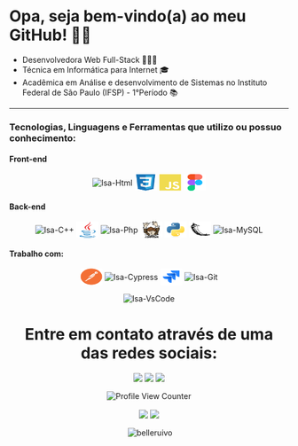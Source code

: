 <h1>Opa, seja bem-vindo(a) ao meu GitHub! 🍷🫡</h1>

- Desenvolvedora Web Full-Stack 👩🏻‍💻
- Técnica em Informática para Internet 🎓
- Acadêmica em Análise e desenvolvimento de Sistemas no Instituto Federal de São Paulo (IFSP) - 1°Período 📚

***************

<div align="center" style="display: inline_block">

<h3 align="left">Tecnologias, Linguagens e Ferramentas que utilizo ou possuo conhecimento:</h3>
<p align="left">
<h4 align="left">Front-end</h3>
<img align="center" alt="Isa-Html" height="30" width="40" src="https://cdn.jsdelivr.net/gh/devicons/devicon/icons/html5/html5-original.svg">
<img align="center" alt="Isa-CSS" height="30" width="40" src="https://raw.githubusercontent.com/devicons/devicon/master/icons/css3/css3-original.svg">
<img align="center" alt="Isa-Js" height="30" width="40" src="https://raw.githubusercontent.com/devicons/devicon/master/icons/javascript/javascript-plain.svg">
<img align="center" alt="Isa-Figma" height="30" width="40" src="https://raw.githubusercontent.com/devicons/devicon/master/icons/figma/figma-original.svg">

<h4 align="left">Back-end</h3>
<img align="center" alt="Isa-C++" height="30" width="40" src="https://cdn.jsdelivr.net/gh/devicons/devicon/icons/cplusplus/cplusplus-original.svg">
<img align="center" alt="Isa-Java" height="30" width="40" src="https://raw.githubusercontent.com/devicons/devicon/master/icons/java/java-original.svg">
<img align="center" alt="Isa-Php" height="30" width="40" src="https://cdn.jsdelivr.net/gh/devicons/devicon/icons/php/php-original.svg">
<img align="center" alt="Isa-Composer" height="30" width="40" src="https://raw.githubusercontent.com/devicons/devicon/master/icons/composer/composer-original.svg">
<img align="center" alt="Isa-Python" height="30" width="40" src="https://raw.githubusercontent.com/devicons/devicon/master/icons/python/python-original.svg">
<img align="center" alt="Isa-Flask" height="30" width="40" src="https://raw.githubusercontent.com/devicons/devicon/master/icons/flask/flask-original.svg">
<img align="center" alt="Isa-MySQL" height="30" width="40" src="https://cdn.jsdelivr.net/gh/devicons/devicon/icons/mysql/mysql-original.svg">

<h4 align="left">Trabalho com:</h3>
<img align="center" alt="Isa-Postman" height="30" width="40" src="https://raw.githubusercontent.com/devicons/devicon/master/icons/postman/postman-original.svg">
<img align="center" alt="Isa-Cypress" height="30" width="40" src="https://raw.githubusercontent.com/gilbarbara/logos/master/logos/cypress.svg">
<img align="center" alt="Isa-Jira" height="30" width="40" src="https://raw.githubusercontent.com/devicons/devicon/master/icons/jira/jira-original.svg">
<img align="center" alt="Isa-Git" height="30" width="40" src="https://www.vectorlogo.zone/logos/git-scm/git-scm-icon.svg">

</p>
  
  <img align="center" alt="Isa-VsCode" height="30" width="40" src="https://cdn.simpleicons.org/visualstudio/1C6B94"> 
</div>

   <h1 align="center">Entre em contato através de uma das redes sociais:</h1>
  
<div align="center">

   <a href="https://instagram.com/iswwruivo_" target="_blank"><img src="https://img.shields.io/badge/-Instagram-%23E4405F?style=for-the-badge&logo=instagram&logoColor=white" target="_blank"></a>
  <a href = "mailto:isabelleruivosantos@gmail.com"><img src="https://img.shields.io/badge/-Gmail-%23333?style=for-the-badge&logo=gmail&logoColor=white" target="_blank"></a>
  <a href="https://www.linkedin.com/in/isabelle-ruivo-dos-santos-b40806243/" target="_blank"><img src="https://img.shields.io/badge/-LinkedIn-%230077B5?style=for-the-badge&logo=linkedin&logoColor=white" target="_blank"></a> 

<div align="center">
  
  ![Profile View Counter](https://komarev.com/ghpvc/?username=belleruivo&color=f26522&style=plastic)
  
</div>

<div align="center">
  <img height="160em" align="center" src="https://github-readme-stats.vercel.app/api?username=belleruivo&show_icons=true&theme=transparent"> 
  <img height="160em" align="center" src="https://github-readme-stats.vercel.app/api/top-langs/?username=belleruivo&layout=compact&theme=transparent"> 
</div>
<br>
<div align="center">&nbsp;<img src="https://github-readme-streak-stats.herokuapp.com?user=belleruivo&theme=transparent" alt="belleruivo" /></div>

